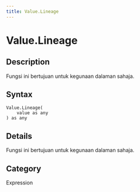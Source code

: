 ```yaml
---
title: Value.Lineage
---
```


# Value.Lineage


## Description

Fungsi ini bertujuan untuk kegunaan dalaman sahaja.


## Syntax

```powerquery
Value.Lineage(
    value as any
) as any
```


## Details

Fungsi ini bertujuan untuk kegunaan dalaman sahaja.



## Category
Expression
